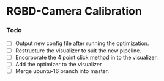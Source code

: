 # RGBD-Camera Calibration

### Todo

- [ ] Output new config file after running the optimization.  
- [ ] Restructure the visualizer to suit the new pipeline.
- [ ] Encorporate the 4 point click method in to the visualizer.
- [ ] Add the optimizer to the visualizer
- [ ] Merge ubuntu-16 branch into master.
